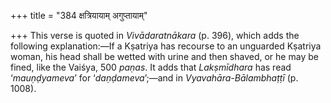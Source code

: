 +++
title = "384 क्षत्रियायाम् अगुप्तायाम्"

+++
This verse is quoted in *Vivādaratnākara* (p. 396), which adds the
following explanation:—If a Kṣatriya has recourse to an unguarded
Kṣatriya woman, his head shall be wetted with urine and then shaved, or
he may be fined, like the Vaiśya, 500 *paṇas*. It adds that
*Lakṣmīdhara* has read ‘*mauṇḍyameva*’ for ‘*daṇḍameva*’;—and in
*Vyavahāra-Bālambhaṭṭī* (p. 1008).



